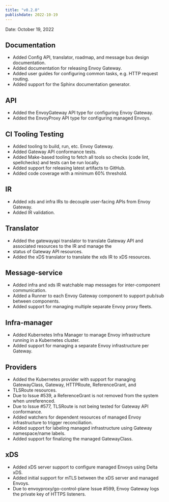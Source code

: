 ```yaml
---
title: "v0.2.0"
publishdate: 2022-10-19
---
```


Date: October 19, 2022

## Documentation
- Added Config API, translator, roadmap, and message bus design documentation.
- Added documentation for releasing Envoy Gateway.
- Added user guides for configuring common tasks, e.g. HTTP request routing.
- Added support for the Sphinx documentation generator.

## API
- Added the EnvoyGateway API type for configuring Envoy Gateway.
- Added the EnvoyProxy API type for configuring managed Envoys.

## CI Tooling Testing
- Added tooling to build, run, etc. Envoy Gateway.
- Added Gateway API conformance tests.
- Added Make-based tooling to fetch all tools so checks (code lint, spellchecks) and tests can be run locally.
- Added support for releasing latest artifacts to GitHub.
- Added code coverage with a minimum 60% threshold.

## IR
- Added xds and infra IRs to decouple user-facing APIs from Envoy Gateway.
- Added IR validation.

## Translator
- Added the gatewayapi translator to translate Gateway API and associated resources to the IR and manage the
- status of Gateway API resources.
- Added the xDS translator to translate the xds IR to xDS resources.

## Message-service
- Added infra and xds IR watchable map messages for inter-component communication.
- Added a Runner to each Envoy Gateway component to support pub/sub between components.
- Added support for managing multiple separate Envoy proxy fleets.

## Infra-manager
- Added Kubernetes Infra Manager to manage Envoy infrastructure running in a Kubernetes cluster.
- Added support for managing a separate Envoy infrastructure per Gateway.

## Providers
- Added the Kubernetes provider with support for managing GatewayClass, Gateway, HTTPRoute, ReferenceGrant, and
- TLSRoute resources.
- Due to Issue #539, a ReferenceGrant is not removed from the system when unreferenced.
- Due to Issue #577, TLSRoute is not being tested for Gateway API conformance.
- Added watchers for dependent resources of managed Envoy infrastructure to trigger reconciliation.
- Added support for labeling managed infrastructure using Gateway namespace/name labels.
- Added support for finalizing the managed GatewayClass.

## xDS
- Added xDS server support to configure managed Envoys using Delta xDS.
- Added initial support for mTLS between the xDS server and managed Envoys.
- Due to envoyproxy/go-control-plane Issue #599, Envoy Gateway logs the private key of HTTPS listeners.

